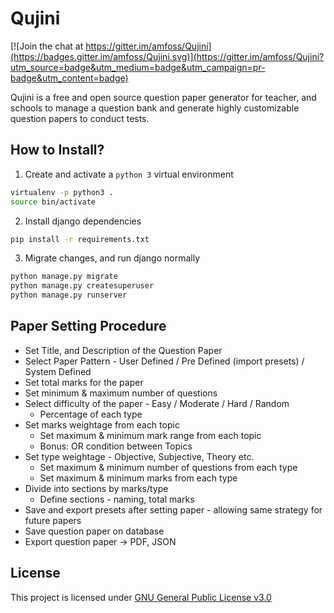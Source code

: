 # Qujini

[![Join the chat at https://gitter.im/amfoss/Qujini](https://badges.gitter.im/amfoss/Qujini.svg)](https://gitter.im/amfoss/Qujini?utm_source=badge&utm_medium=badge&utm_campaign=pr-badge&utm_content=badge)

Qujini is a free and open source question paper generator for teacher, and schools to manage a question bank and generate highly customizable question papers to conduct tests.


## How to Install?
1. Create and activate a `python 3` virtual environment
```bash
virtualenv -p python3 .
source bin/activate
```
2. Install django dependencies
```bash
pip install -r requirements.txt
```
3. Migrate changes, and run django normally
```bash
python manage.py migrate
python manage.py createsuperuser
python manage.py runserver
```

## Paper Setting Procedure
* Set Title, and Description of the Question Paper
* Select Paper Pattern - User Defined / Pre Defined (import presets) / System Defined
* Set total marks for the paper
* Set minimum & maximum number of questions
* Select difficulty of the paper - Easy / Moderate / Hard / Random
    * Percentage of each type
* Set marks weightage from each topic
    * Set maximum & minimum mark range from each topic
    * Bonus: OR condition between Topics
* Set type weightage - Objective, Subjective, Theory etc.
    * Set maximum & minimum number of questions from each type
    * Set maximum & minimum marks from each type 
* Divide into sections by marks/type
    * Define sections - naming, total marks
* Save and export presets after setting paper - allowing same strategy for future papers 
* Save question paper on database
* Export question paper -> PDF, JSON

    
## License
This project is licensed under [GNU General Public License v3.0](./LICENSE)
